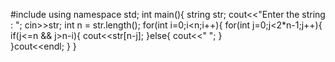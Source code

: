 #include <iostream>
using namespace std;
int main(){
    string str;
    cout<<"Enter the string : ";
    cin>>str;
    int n = str.length();
    for(int i=0;i<n;i++){
        for(int j=0;j<2*n-1;j++){
            if(j<=n && j>n-i){
                cout<<str[n-j];
            }else{
                cout<<" ";
            }         
    }cout<<endl;
}
}
